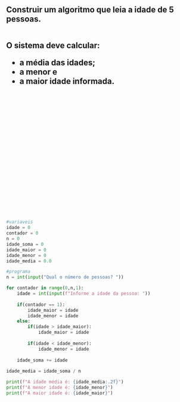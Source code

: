 <h2>
Construir um algoritmo que leia a idade de 5 pessoas.</br></br>
    
O sistema deve calcular: </br>
- a média das idades;</br>
- a menor e </br>
- a maior idade informada.
</h2>



</br>
</br>
</br>
</br>
</br>
</br>
</br>

</br>
</br>
</br>
</br>
</br>
</br>

</br>
</br>
</br>
</br>
</br>
</br>




```python
#variaveis
idade = 0
contador = 0
n = 0
idade_soma = 0
idade_maior = 0
idade_menor = 0
idade_media = 0.0

#programa
n = int(input("Qual o número de pessoas? "))

for contador in range(0,n,1):
    idade = int(input(f"Informe a idade da pessoa: "))
    
    if(contador == 1):
        idade_maior = idade
        idade_menor = idade
    else:
        if(idade > idade_maior):
            idade_maior = idade
      
        if(idade < idade_menor):
            idade_menor = idade
    
    idade_soma += idade
    
idade_media = idade_soma / n

print(f"A idade média é: {idade_media:.2f}")
print(f"A menor idade é: {idade_menor}")
print(f"A maior idade é: {idade_maior}")
```
